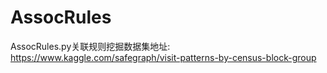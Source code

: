 # AssocRules
AssocRules.py关联规则挖掘数据集地址: https://www.kaggle.com/safegraph/visit-patterns-by-census-block-group